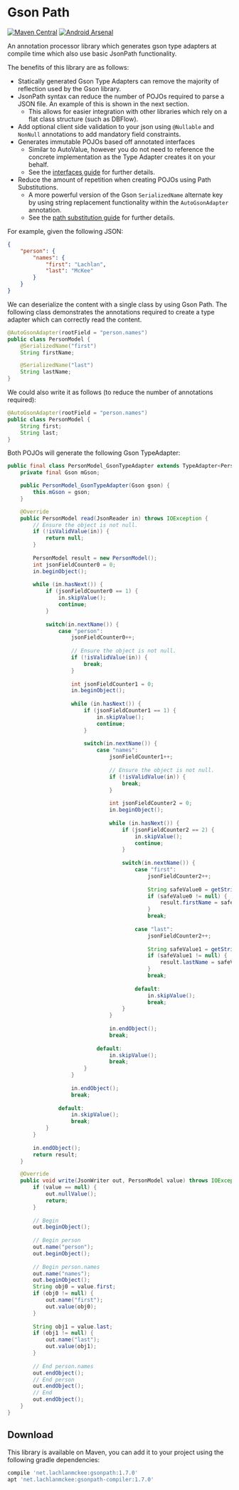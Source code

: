 # Gson Path

[![Maven Central](https://maven-badges.herokuapp.com/maven-central/net.lachlanmckee/gsonpath/badge.svg)](https://maven-badges.herokuapp.com/maven-central/net.lachlanmckee/gsonpath) [![Android Arsenal](https://img.shields.io/badge/Android%20Arsenal-gsonpath-green.svg?style=true)](https://android-arsenal.com/details/1/4191)

An annotation processor library which generates gson type adapters at compile time which also use basic JsonPath functionality.

The benefits of this library are as follows:
- Statically generated Gson Type Adapters can remove the majority of reflection used by the Gson library.
- JsonPath syntax can reduce the number of POJOs required to parse a JSON file. An example of this is shown in the next section.
   - This allows for easier integration with other libraries which rely on a flat class structure (such as DBFlow).
- Add optional client side validation to your json using `@Nullable` and `NonNull` annotations to add mandatory field constraints.
- Generates immutable POJOs based off annotated interfaces
   - Similar to AutoValue, however you do not need to reference the concrete implementation as the Type Adapter creates it on your behalf.
   - See the [interfaces guide](guides/interfaces.md) for further details.
- Reduce the amount of repetition when creating POJOs using Path Substitutions. 
   - A more powerful version of the Gson `SerializedName` alternate key by using string replacement functionality within the `AutoGsonAdapter` annotation.
   - See the [path substitution guide](guides/path_substitution.md) for further details.

For example, given the following JSON:

```json
{
    "person": {
        "names": {
            "first": "Lachlan",
            "last": "McKee"
        }
    }
}
```

We can deserialize the content with a single class by using Gson Path. The following class demonstrates the annotations required to create a type adapter which can correctly read the content.

```java
@AutoGsonAdapter(rootField = "person.names")
public class PersonModel {
    @SerializedName("first")
    String firstName;

    @SerializedName("last")
    String lastName;
}
```

We could also write it as follows (to reduce the number of annotations required):

```java
@AutoGsonAdapter(rootField = "person.names")
public class PersonModel {
    String first;
    String last;
}
```

Both POJOs will generate the following Gson TypeAdapter:

```java
public final class PersonModel_GsonTypeAdapter extends TypeAdapter<PersonModel> {
    private final Gson mGson;

    public PersonModel_GsonTypeAdapter(Gson gson) {
        this.mGson = gson;
    }

    @Override
    public PersonModel read(JsonReader in) throws IOException {
        // Ensure the object is not null.
        if (!isValidValue(in)) {
            return null;
        }
        
        PersonModel result = new PersonModel();
		int jsonFieldCounter0 = 0;
        in.beginObject();
        
        while (in.hasNext()) {
			if (jsonFieldCounter0 == 1) {
				in.skipValue();
				continue;
			}
			
            switch(in.nextName()) {
                case "person":
					jsonFieldCounter0++;
					
                    // Ensure the object is not null.
                    if (!isValidValue(in)) {
                        break;
                    }
                    
					int jsonFieldCounter1 = 0;
                    in.beginObject();
                    
                    while (in.hasNext()) {
						if (jsonFieldCounter1 == 1) {
							in.skipValue();
							continue;
						}
						
                        switch(in.nextName()) {
                            case "names":
								jsonFieldCounter1++;
								
								// Ensure the object is not null.
								if (!isValidValue(in)) {
								    break;
								}
								
								int jsonFieldCounter2 = 0;
                                in.beginObject();
                                
                                while (in.hasNext()) {
									if (jsonFieldCounter2 == 2) {
										in.skipValue();
										continue;
									}
									
                                    switch(in.nextName()) {
                                        case "first":
											jsonFieldCounter2++;
											
                                            String safeValue0 = getStringSafely(in);
                                            if (safeValue0 != null) {
                                                result.firstName = safeValue0;
                                            }
                                            break;
                                            
                                        case "last":
											jsonFieldCounter2++;
											
                                            String safeValue1 = getStringSafely(in);
                                            if (safeValue1 != null) {
                                                result.lastName = safeValue1;
                                            }
                                            break;
                                            
                                        default:
                                            in.skipValue();
                                            break;
                                    }
                                }
                                
                                in.endObject();
                                break;
                                
                            default:
                                in.skipValue();
                                break;
                        }
                    }
                    
                    in.endObject();
                    break;
                    
                default:
                    in.skipValue();
                    break;
            }
        }
        
        in.endObject();
        return result;
    }

    @Override
    public void write(JsonWriter out, PersonModel value) throws IOException {
        if (value == null) {
            out.nullValue();
            return;
        }
    
        // Begin
        out.beginObject();
    
        // Begin person
        out.name("person");
        out.beginObject();
    
        // Begin person.names
        out.name("names");
        out.beginObject();
        String obj0 = value.first;
        if (obj0 != null) {
            out.name("first");
            out.value(obj0);
        }
    
        String obj1 = value.last;
        if (obj1 != null) {
            out.name("last");
            out.value(obj1);
        }
    
        // End person.names
        out.endObject();
        // End person
        out.endObject();
        // End 
        out.endObject();
    }
}
```

## Download
This library is available on Maven, you can add it to your project using the following gradle dependencies:

```gradle
compile 'net.lachlanmckee:gsonpath:1.7.0'
apt 'net.lachlanmckee:gsonpath-compiler:1.7.0'
```
